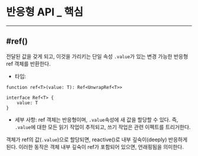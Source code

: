 # 반응형 API \_ 핵심

---

## #ref()

전달된 값을 갖게 되고, 이것을 가리키는 단일 속성 `.value`가 있는 변경 가능한 반응형 ref 객체를 반환한다.

- 타입:

```
function ref<T>(value: T): Ref<UnwrapRef<T>>

interface Ref<T> {
    value: T
}
```

- 세부 사항:
  ref 객체는 반응형이며, `.value`속성에 새 값을 할당할 수 있다. 즉, `.value`에 대한 모든 읽기 작업이 추적되고, 쓰기 작업은 관련 이펙트를 트리거한다.

객체가 ref의 값(`.value`)으로 할당되면, reactive()로 내부 깊숙이(deeply) 반응하게 된다. 이러한 동작은 객체 내부 깊숙이 ref가 포함되어 있으면, 언래핑됨을 의미한다.
